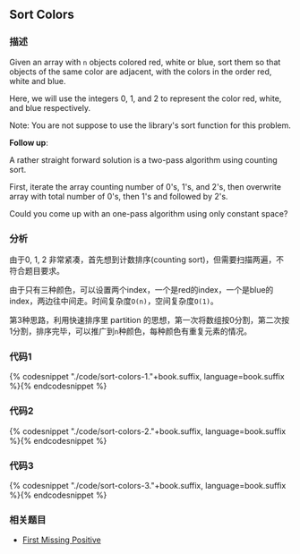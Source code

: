 ## Sort Colors


### 描述

Given an array with `n` objects colored red, white or blue, sort them so that objects of the same color are adjacent, with the colors in the order red, white and blue.

Here, we will use the integers 0, 1, and 2 to represent the color red, white, and blue respectively.

Note:
You are not suppose to use the library's sort function for this problem.

**Follow up**:

A rather straight forward solution is a two-pass algorithm using counting sort.

First, iterate the array counting number of 0's, 1's, and 2's, then overwrite array with total number of 0's, then 1's and followed by 2's.

Could you come up with an one-pass algorithm using only constant space?


### 分析

由于0, 1, 2 非常紧凑，首先想到计数排序(counting sort)，但需要扫描两遍，不符合题目要求。

由于只有三种颜色，可以设置两个index，一个是red的index，一个是blue的index，两边往中间走。时间复杂度`O(n)`，空间复杂度`O(1)`。

第3种思路，利用快速排序里 partition 的思想，第一次将数组按0分割，第二次按1分割，排序完毕，可以推广到`n`种颜色，每种颜色有重复元素的情况。


### 代码1

{% codesnippet "./code/sort-colors-1."+book.suffix, language=book.suffix %}{% endcodesnippet %}


### 代码2

{% codesnippet "./code/sort-colors-2."+book.suffix, language=book.suffix %}{% endcodesnippet %}


### 代码3

{% codesnippet "./code/sort-colors-3."+book.suffix, language=book.suffix %}{% endcodesnippet %}


### 相关题目

* [First Missing Positive](first-missing-positive.md)
